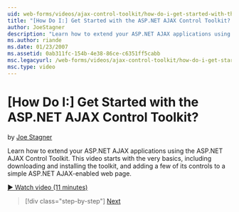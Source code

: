 ```yaml
---
uid: web-forms/videos/ajax-control-toolkit/how-do-i-get-started-with-the-aspnet-ajax-control-toolkit
title: "[How Do I:] Get Started with the ASP.NET AJAX Control Toolkit? | Microsoft Docs"
author: JoeStagner
description: "Learn how to extend your ASP.NET AJAX applications using the ASP.NET AJAX Control Toolkit. This video starts with the very basics, including downloading and..."
ms.author: riande
ms.date: 01/23/2007
ms.assetid: 0ab311fc-154b-4e38-86ce-c6351ff5cabb
msc.legacyurl: /web-forms/videos/ajax-control-toolkit/how-do-i-get-started-with-the-aspnet-ajax-control-toolkit
msc.type: video
---
```

# [How Do I:] Get Started with the ASP.NET AJAX Control Toolkit?

by [Joe Stagner](https://github.com/JoeStagner)

Learn how to extend your ASP.NET AJAX applications using the ASP.NET AJAX Control Toolkit. This video starts with the very basics, including downloading and installing the toolkit, and adding a few of its controls to a simple ASP.NET AJAX-enabled web page.

[&#9654; Watch video (11 minutes)](https://channel9.msdn.com/Blogs/ASP-NET-Site-Videos/how-do-i-get-started-with-the-aspnet-ajax-control-toolkit)

> [!div class="step-by-step"]
> [Next](how-do-i-use-the-aspnet-ajax-cascadingdropdown-control-extender.md)
